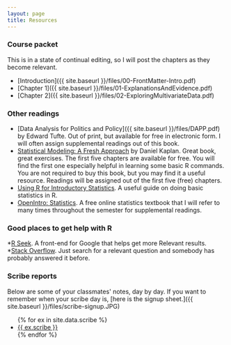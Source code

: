 ```yaml
---
layout: page
title: Resources
---
```


### Course packet


This is in a state of continual editing, so I will post the
  chapters as they become relevant. 

* [Introduction]({{ site.baseurl }}/files/00-FrontMatter-Intro.pdf)  
* [Chapter 1]({{ site.baseurl }}/files/01-ExplanationsAndEvidence.pdf)
* [Chapter 2]({{ site.baseurl }}/files/02-ExploringMultivariateData.pdf)


### Other readings


* [Data Analysis for Politics and Policy]({{ site.baseurl }}/files/DAPP.pdf) by Edward Tufte.  Out of print, but available for free in electronic form. I will often assign supplemental readings out of this book.  
* [Statistical Modeling: A Fresh Approach](http://www.mosaic-web.org/go/StatisticalModeling/Chapters/) by Daniel Kaplan.  Great book, great exercises.  The first five chapters are available for free.  You will find the first one especially helpful in learning some basic R commands.  You are not required to buy this book, but you may find it a useful resource. Readings will be assigned out of the first five (free) chapters.
* [Using R for Introductory Statistics](http://cran.r-project.org/doc/contrib/Verzani-SimpleR.pdf).  A useful guide on doing basic statistics in R.
* [OpenIntro: Statistics](https://www.openintro.org/stat/textbook.php).  A free online statistics textbook that I will refer to many times throughout the semester for supplemental readings.


### Good places to get help with R

*[R Seek](http://rseek.org).  A front-end for Google that helps get more Relevant results.  
*[Stack Overflow](http://stackoverflow.com). Just search for a relevant question and somebody has probably answered it before.  
  

### Scribe reports

Below are some of your classmates' notes, day by day.  If you
want to remember when your scribe day is, [here is the signup sheet.]({{ site.baseurl }}/files/scribe-signup.JPG)

<ul>
{% for ex in site.data.scribe %}
  <li>
    <a href="{{ site.baseurl }}/files/scribe/{{ ex.scribe }}">
      {{ ex.scribe }}
    </a>
  </li>
{% endfor %}
</ul>
